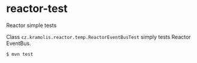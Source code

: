 # reactor-test
Reactor simple tests

Class `cz.kramolis.reactor.temp.ReactorEventBusTest` simply tests Reactor EventBus.

```shell
$ mvn test
```
